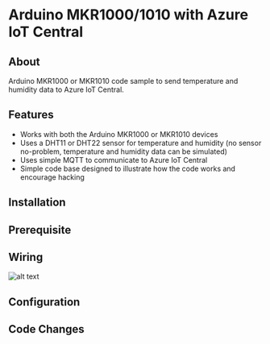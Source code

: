 # Arduino MKR1000/1010 with Azure IoT Central

## About

Arduino MKR1000 or MKR1010 code sample to send temperature and humidity data to Azure IoT Central.

## Features

* Works with both the Arduino MKR1000 or MKR1010 devices
* Uses a DHT11 or DHT22 sensor for temperature and humidity (no sensor no-problem, temperature and humidity data can be simulated)
* Uses simple MQTT to communicate to Azure IoT Central
* Simple code base designed to illustrate how the code works and encourage hacking

## Installation

## Prerequisite

## Wiring

![alt text](https://github.com/firedog1024/mkr1000-iotc/raw/master/assets/mkr1000_dht.png "wiring diagram for mkr1000/1010 and DHT11/22")


## Configuration

## Code Changes


